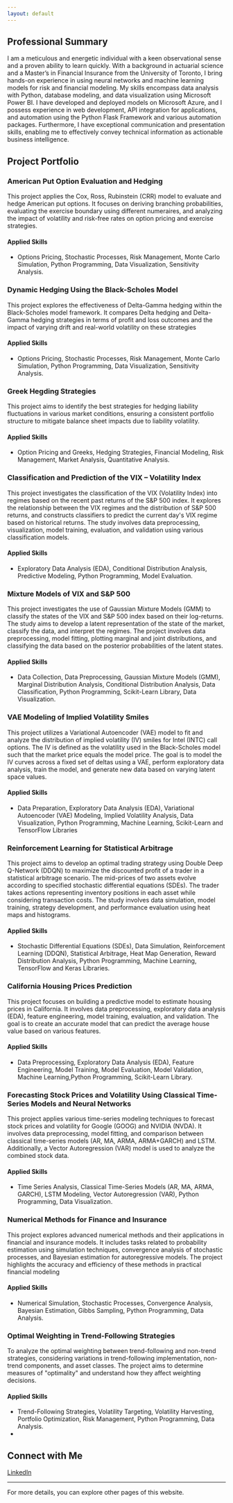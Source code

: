 ```yaml
---
layout: default
---
```


## Professional Summary

I am a meticulous and energetic individual with a keen observational sense and a proven ability to learn quickly. With a background in actuarial science and a Master’s in Financial Insurance from the University of Toronto, I bring hands-on experience in using neural networks and machine learning models for risk and financial modeling. My skills encompass data analysis with Python, database modeling, and data visualization using Microsoft Power BI. I have developed and deployed models on Microsoft Azure, and I possess experience in web development, API integration for applications, and automation using the Python Flask Framework and various automation packages. Furthermore, I have exceptional communication and presentation skills, enabling me to effectively convey technical information as actionable business intelligence.

## Project Portfolio

### American Put Option Evaluation and Hedging
This project applies the Cox, Ross, Rubinstein (CRR) model to evaluate and hedge American put options. It focuses on deriving branching probabilities, evaluating the exercise boundary using different numeraires, and analyzing the impact of volatility and risk-free rates on option pricing and exercise strategies.

#### Applied Skills
- Options Pricing, Stochastic Processes, Risk Management, Monte Carlo Simulation, Python Programming, Data Visualization, Sensitivity Analysis.

### Dynamic Hedging Using the Black-Scholes Model
This project explores the effectiveness of Delta-Gamma hedging within the Black-Scholes model framework. It compares Delta hedging and Delta-Gamma hedging strategies in terms of profit and loss outcomes and the impact of varying drift and real-world volatility on these strategies

#### Applied Skills
- Options Pricing, Stochastic Processes, Risk Management, Monte Carlo Simulation, Python Programming, Data Visualization, Sensitivity Analysis.

### Greek Hegding Strategies
This project aims to identify the best strategies for hedging liability fluctuations in various market conditions, ensuring a consistent portfolio structure to mitigate balance sheet impacts due to liability volatility.

#### Applied Skills
- Option Pricing and Greeks, Hedging Strategies, Financial Modeling, Risk Management, Market Analysis, Quantitative Analysis.

### Classification and Prediction of the VIX – Volatility Index
This project investigates the classification of the VIX (Volatility Index) into regimes based on the recent past returns of the S&P 500 index. It explores the relationship between the VIX regimes and the distribution of S&P 500 returns, and constructs classifiers to predict the current day's VIX regime based on historical returns. The study involves data preprocessing, visualization, model training, evaluation, and validation using various classification models.

#### Applied Skills
- Exploratory Data Analysis (EDA), Conditional Distribution Analysis, Predictive Modeling, Python Programming, Model Evaluation.

### Mixture Models of VIX and S&P 500
This project investigates the use of Gaussian Mixture Models (GMM) to classify the states of the VIX and S&P 500 index based on their log-returns. The study aims to develop a latent representation of the state of the market, classify the data, and interpret the regimes. The project involves data preprocessing, model fitting, plotting marginal and joint distributions, and classifying the data based on the posterior probabilities of the latent states.

#### Applied Skills
- Data Collection, Data Preprocessing, Gaussian Mixture Models (GMM), Marginal Distribution Analysis, Conditional Distribution Analysis, Data Classification, Python Programming, Scikit-Learn Library, Data Visualization.

### VAE Modeling of Implied Volatility Smiles
This project utilizes a Variational Autoencoder (VAE) model to fit and analyze the distribution of implied volatility (IV) smiles for Intel (INTC) call options. The IV is defined as the volatility used in the Black-Scholes model such that the market price equals the model price. The goal is to model the IV curves across a fixed set of deltas using a VAE, perform exploratory data analysis, train the model, and generate new data based on varying latent space values.

#### Applied Skills
- Data Preparation, Exploratory Data Analysis (EDA), Variational Autoencoder (VAE) Modeling, Implied Volatility Analysis, Data Visualization, Python Programming, Machine Learning, Scikit-Learn and TensorFlow Libraries

### Reinforcement Learning for Statistical Arbitrage
This project aims to develop an optimal trading strategy using Double Deep Q-Network (DDQN) to maximize the discounted profit of a trader in a statistical arbitrage scenario. The mid-prices of two assets evolve according to specified stochastic differential equations (SDEs). The trader takes actions representing inventory positions in each asset while considering transaction costs. The study involves data simulation, model training, strategy development, and performance evaluation using heat maps and histograms.

#### Applied Skills
- Stochastic Differential Equations (SDEs), Data Simulation, Reinforcement Learning (DDQN), Statistical Arbitrage, Heat Map Generation, Reward Distribution Analysis, Python Programming, Machine Learning, TensorFlow and Keras Libraries.

### California Housing Prices Prediction
This project focuses on building a predictive model to estimate housing prices in California. It involves data preprocessing, exploratory data analysis (EDA), feature engineering, model training, evaluation, and validation. The goal is to create an accurate model that can predict the average house value based on various features.

#### Applied Skills
- Data Preprocessing, Exploratory Data Analysis (EDA), Feature Engineering, Model Training, Model Evaluation, Model Validation, Machine Learning,Python Programming, Scikit-Learn Library.

### Forecasting Stock Prices and Volatility Using Classical Time-Series Models and Neural Networks
This project applies various time-series modeling techniques to forecast stock prices and volatility for Google (GOOG) and NVIDIA (NVDA). It involves data preprocessing, model fitting, and comparison between classical time-series models (AR, MA, ARMA, ARMA+GARCH) and LSTM. Additionally, a Vector Autoregression (VAR) model is used to analyze the combined stock data.

#### Applied Skills
- Time Series Analysis, Classical Time-Series Models (AR, MA, ARMA, GARCH), LSTM Modeling, Vector Autoregression (VAR), Python Programming, Data Visualization.

### Numerical Methods for Finance and Insurance
This project explores advanced numerical methods and their applications in financial and insurance models. It includes tasks related to probability estimation using simulation techniques, convergence analysis of stochastic processes, and Bayesian estimation for autoregressive models. The project highlights the accuracy and efficiency of these methods in practical financial modeling

#### Applied Skills
- Numerical Simulation, Stochastic Processes, Convergence Analysis, Bayesian Estimation, Gibbs Sampling, Python Programming, Data Analysis.

### Optimal Weighting in Trend-Following Strategies
To analyze the optimal weighting between trend-following and non-trend strategies, considering variations in trend-following implementation, non-trend components, and asset classes. The project aims to determine measures of "optimality" and understand how they affect weighting decisions.

#### Applied Skills
- Trend-Following Strategies, Volatility Targeting, Volatility Harvesting, Portfolio Optimization, Risk Management, Python Programming, Data Analysis.
- 
## Connect with Me

[LinkedIn](https://www.linkedin.com/in/maarouf-hatab)

---

For more details, you can explore other pages of this website.
